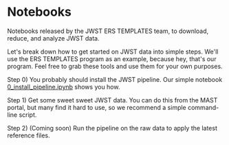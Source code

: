 # Notebooks
Notebooks released by the JWST ERS TEMPLATES team, to download, reduce, and analyze JWST data.

Let's break down how to get started on JWST data into simple steps.  We'll use the ERS TEMPLATES program as an example, because hey, that's our program.  Feel free to grab these tools and use them for your own purposes.  

Step 0) You probably should install the JWST pipeline.  Our simple notebook [0_install_pipeline.ipynb](https://github.com/JWST-Templates/Notebooks/blob/main/0_install_pipeline.ipynb) shows you how.

Step 1) Get some sweet sweet JWST data.  You can do this from the MAST portal, but many find it hard to use, so we recommend a simple command-line script.

Step 2) (Coming soon) Run the pipeline on the raw data to apply the latest reference files.

